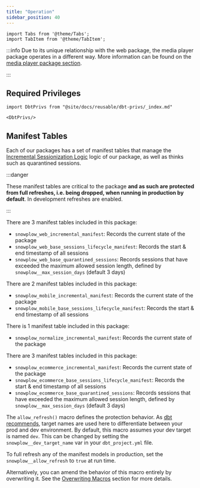 ```yaml
---
title: "Operation"
sidebar_position: 40
---
```


```mdx-code-block
import Tabs from '@theme/Tabs';
import TabItem from '@theme/TabItem';
```

:::info
Due to its unique relationship with the web package, the media player package operates in a different way. More information can be found on the [media player package section](/docs/modeling-your-data/modeling-your-data-with-dbt/dbt-models/dbt-media-player-data-model/index.md).

:::

## Required Privileges 

```mdx-code-block
import DbtPrivs from "@site/docs/reusable/dbt-privs/_index.md"

<DbtPrivs/>
```

## Manifest Tables

Each of our packages has a set of manifest tables that manage the [Incremental Sessionization Logic](/docs/modeling-your-data/modeling-your-data-with-dbt/dbt-advanced-usage/dbt-incremental-logic/index.md) logic of our package, as well as thinks such as quarantined sessions. 

:::danger

These manifest tables are critical to the package **and as such are protected from full refreshes, i.e. being dropped, when running in production by default**. In development refreshes are enabled.

:::

<Tabs groupId="dbt-packages" queryString>
<TabItem value="web" label="Snowplow Web" default>

There are 3 manifest tables included in this package:

- `snowplow_web_incremental_manifest`: Records the current state of the package
- `snowplow_web_base_sessions_lifecycle_manifest`: Records the start & end timestamp of all sessions
- `snowplow_web_base_quarantined_sessions`: Records sessions that have exceeded the maximum allowed session length, defined by `snowplow__max_session_days` (default 3 days)

</TabItem>
<TabItem value="mobile" label="Snowplow Mobile">

There are 2 manifest tables included in this package:

- `snowplow_mobile_incremental_manifest`: Records the current state of the package
- `snowplow_mobile_base_sessions_lifecycle_manifest`: Records the start & end timestamp of all sessions

</TabItem>
<TabItem value="normalize" label="Snowplow Normalize">

There is 1 manifest table included in this package:

- `snowplow_normalize_incremental_manifest`: Records the current state of the package

</TabItem>
<TabItem value="ecommerce" label="Snowplow E-commerce">

There are 3 manifest tables included in this package:

- `snowplow_ecommerce_incremental_manifest`: Records the current state of the package
- `snowplow_ecommerce_base_sessions_lifecycle_manifest`: Records the start & end timestamp of all sessions
- `snowplow_ecommerce_base_quarantined_sessions`: Records sessions that have exceeded the maximum allowed session length, defined by `snowplow__max_session_days` (default 3 days)

</TabItem>
</Tabs>

The `allow_refresh()` macro defines the protection behavior. As [dbt recommends](https://docs.getdbt.com/faqs/target-names), target names are used here to differentiate between your prod and dev environment. By default, this macro assumes your dev target is named `dev`. This can be changed by setting the `snowplow__dev_target_name` var in your `dbt_project.yml` file.

To full refresh any of the manifest models in production, set the `snowplow__allow_refresh` to `true` at run time.

Alternatively, you can amend the behavior of this macro entirely by overwriting it. See the [Overwriting Macros](//docs/modeling-your-data/modeling-your-data-with-dbt/dbt-operation/macros-and-keys/index.md#overriding-macros) section for more details.
